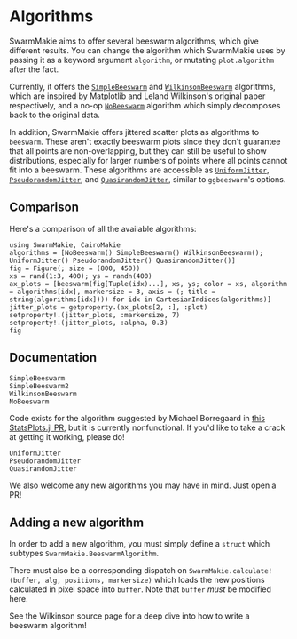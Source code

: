 # Algorithms

SwarmMakie aims to offer several beeswarm algorithms, which give different results.  You can change the algorithm which SwarmMakie uses by passing it as a keyword argument `algorithm`, or mutating `plot.algorithm` after the fact.

Currently, it offers the [`SimpleBeeswarm`](@ref) and [`WilkinsonBeeswarm`](@ref) algorithms, which are inspired by Matplotlib and Leland Wilkinson's original paper respectively, and a no-op [`NoBeeswarm`](@ref) algorithm which simply decomposes back to the original data.

In addition, SwarmMakie offers jittered scatter plots as algorithms to `beeswarm`.  These aren't exactly beeswarm plots since they don't guarantee that all points are non-overlapping, but they can still be useful to show distributions, especially for larger numbers of points where all points cannot fit into a beeswarm.  These algorithms are accessible as [`UniformJitter`](@ref), [`PseudorandomJitter`](@ref), and [`QuasirandomJitter`](@ref), similar to `ggbeeswarm`'s options.

## Comparison

Here's a comparison of all the available algorithms:

```@example all_algorithms
using SwarmMakie, CairoMakie
algorithms = [NoBeeswarm() SimpleBeeswarm() WilkinsonBeeswarm(); UniformJitter() PseudorandomJitter() QuasirandomJitter()]
fig = Figure(; size = (800, 450))
xs = rand(1:3, 400); ys = randn(400)
ax_plots = [beeswarm(fig[Tuple(idx)...], xs, ys; color = xs, algorithm = algorithms[idx], markersize = 3, axis = (; title = string(algorithms[idx]))) for idx in CartesianIndices(algorithms)]
jitter_plots = getproperty.(ax_plots[2, :], :plot)
setproperty!.(jitter_plots, :markersize, 7)
setproperty!.(jitter_plots, :alpha, 0.3)
fig
```


## Documentation

```@docs; canonical=false
SimpleBeeswarm
SimpleBeeswarm2
WilkinsonBeeswarm
NoBeeswarm
```

Code exists for the algorithm suggested by Michael Borregaard in [this StatsPlots.jl PR](https://github.com/JuliaPlots/StatsPlots.jl/pull/61#issuecomment-328853342), but it is currently nonfunctional.  If you'd like to take a crack at getting it working, please do!

```@docs; canonical=false
UniformJitter
PseudorandomJitter
QuasirandomJitter
```


We also welcome any new algorithms you may have in mind.  Just open a PR!

## Adding a new algorithm

In order to add a new algorithm, you must simply define a `struct` which subtypes `SwarmMakie.BeeswarmAlgorithm`.

There must also be a corresponding dispatch on `SwarmMakie.calculate!(buffer, alg, positions, markersize)` which loads the new positions calculated in pixel space into `buffer`.  Note that `buffer` _must_ be modified here.

See the Wilkinson source page for a deep dive into how to write a beeswarm algorithm!
